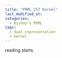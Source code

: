 ```yaml
---
title: "PRML Ch7 Kernel"
last_modified_at:
categories:
  - Bishop's PRML
tags:
  - dual representation
  - kernel
---
```

reading starts.
<!--stackedit_data:
eyJoaXN0b3J5IjpbLTIwOTU3MDc2MzUsNDUzNDY4MzNdfQ==
-->